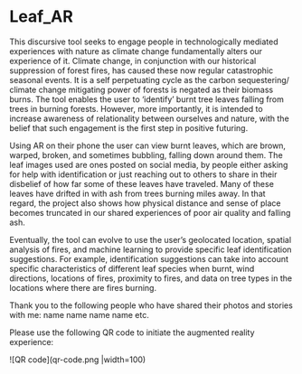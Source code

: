 # Leaf_AR

This discursive tool seeks to engage people in technologically mediated experiences with nature as climate change fundamentally alters our experience of it.  Climate change, in conjunction with our historical suppression of forest fires, has caused these now regular catastrophic seasonal events. It is a self perpetuating cycle as the carbon sequestering/ climate change mitigating power of forests is negated as their biomass burns. The tool enables the user to ‘identify’ burnt tree leaves falling from trees in burning forests. However, more importantly,  it is intended to increase awareness of relationality between ourselves and nature, with the belief that such engagement is the first step in positive futuring.

Using AR on their phone the user can view burnt leaves, which are brown, warped, broken, and sometimes bubbling, falling down around them. The leaf images used are ones posted on social media, by people either asking for help with identification or just reaching out to others to share in their disbelief of how far some of these leaves have traveled.  Many of these leaves have drifted in with ash from trees burning miles away. In that regard, the project also shows how physical distance and sense of place becomes truncated in our shared experiences of poor air quality and falling ash.

Eventually, the tool can evolve to use the user’s geolocated location, spatial analysis of fires, and machine learning to provide specific leaf identification suggestions. For example, identification suggestions can take into account specific characteristics of different leaf species when burnt, wind directions, locations of fires, proximity to fires, and data on tree types in the locations where there are fires burning.

Thank you to the following people who have shared their photos and stories with me:
name name
name name
etc.

Please use the following QR code to initiate the augmented reality experience:

![QR code](qr-code.png |width=100)
